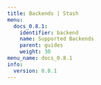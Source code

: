 ```yaml
---
title: Backends | Stash
menu:
  docs_0.8.1:
    identifier: backend
    name: Supported Backends
    parent: guides
    weight: 30
menu_name: docs_0.8.1
info:
  version: 0.8.1
---
```


